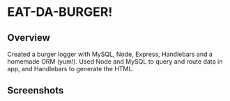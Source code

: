 # EAT-DA-BURGER!

## Overview

Created a burger logger with MySQL, Node, Express, Handlebars and a homemade ORM (yum!). Used Node and MySQL to query and route data in app, and Handlebars to generate the HTML.

## Screenshots
